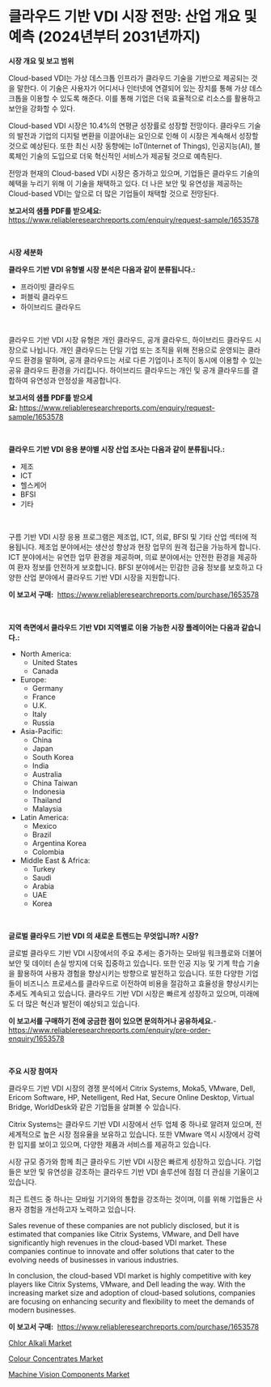 <p><h1>클라우드 기반 VDI 시장 전망: 산업 개요 및 예측 (2024년부터 2031년까지)</h1></p><p><strong>시장 개요 및 보고 범위</strong></p>
<p><p>Cloud-based VDI는 가상 데스크톱 인프라가 클라우드 기술을 기반으로 제공되는 것을 말한다. 이 기술은 사용자가 어디서나 인터넷에 연결되어 있는 장치를 통해 가상 데스크톱을 이용할 수 있도록 해준다. 이를 통해 기업은 더욱 효율적으로 리소스를 활용하고 보안을 강화할 수 있다.</p><p>Cloud-based VDI 시장은 10.4%의 연평균 성장률로 성장할 전망이다. 클라우드 기술의 발전과 기업의 디지털 변환을 이끌어내는 요인으로 인해 이 시장은 계속해서 성장할 것으로 예상된다. 또한 최신 시장 동향에는 IoT(Internet of Things), 인공지능(AI), 블록체인 기술의 도입으로 더욱 혁신적인 서비스가 제공될 것으로 예측된다.</p><p>전망과 현재의 Cloud-based VDI 시장은 증가하고 있으며, 기업들은 클라우드 기술의 혜택을 누리기 위해 이 기술을 채택하고 있다. 더 나은 보안 및 유연성을 제공하는 Cloud-based VDI는 앞으로 더 많은 기업들이 채택할 것으로 전망된다.</p></p>
<p><strong>보고서의 샘플 PDF를 받으세요:</strong> <a href="https://www.reliableresearchreports.com/enquiry/request-sample/1653578">https://www.reliableresearchreports.com/enquiry/request-sample/1653578</a></p>
<p>&nbsp;</p>
<p><strong>시장 세분화</strong></p>
<p><strong>클라우드 기반 VDI 유형별 시장 분석은 다음과 같이 분류됩니다.:</strong></p>
<p><ul><li>프라이빗 클라우드</li><li>퍼블릭 클라우드</li><li>하이브리드 클라우드</li></ul></p>
<p>&nbsp;</p>
<p><p>클라우드 기반 VDI 시장 유형은 개인 클라우드, 공개 클라우드, 하이브리드 클라우드 시장으로 나뉩니다. 개인 클라우드는 단일 기업 또는 조직을 위해 전용으로 운영되는 클라우드 환경을 말하며, 공개 클라우드는 서로 다른 기업이나 조직이 동시에 이용할 수 있는 공유 클라우드 환경을 가리킵니다. 하이브리드 클라우드는 개인 및 공개 클라우드를 결합하여 유연성과 안정성을 제공합니다.</p></p>
<p><strong>보고서의 샘플 PDF를 받으세요:</strong>&nbsp;<a href="https://www.reliableresearchreports.com/enquiry/request-sample/1653578">https://www.reliableresearchreports.com/enquiry/request-sample/1653578</a></p>
<p>&nbsp;</p>
<p><strong> 클라우드 기반 VDI 응용 분야별 시장 산업 조사는 다음과 같이 분류됩니다.:</strong></p>
<p><ul><li>제조</li><li>ICT</li><li>헬스케어</li><li>BFSI</li><li>기타</li></ul></p>
<p>&nbsp;</p>
<p><p>구름 기반 VDI 시장 응용 프로그램은 제조업, ICT, 의료, BFSI 및 기타 산업 섹터에 적용됩니다. 제조업 분야에서는 생산성 향상과 현장 업무의 원격 접근을 가능하게 합니다. ICT 분야에서는 유연한 업무 환경을 제공하며, 의료 분야에서는 안전한 환경을 제공하여 환자 정보를 안전하게 보호합니다. BFSI 분야에서는 민감한 금융 정보를 보호하고 다양한 산업 분야에서 클라우드 기반 VDI 시장을 지원합니다.</p></p>
<p><strong>이 보고서 구매:</strong>&nbsp; <a href="https://www.reliableresearchreports.com/purchase/1653578">https://www.reliableresearchreports.com/purchase/1653578</a></p>
<p>&nbsp;</p>
<p><strong>지역 측면에서 클라우드 기반 VDI 지역별로 이용 가능한 시장 플레이어는 다음과 같습니다.:</strong></p>
<p><ul>
    <li>
        North America:
        <ul>
            <li>United States</li>
            <li>Canada</li>
        </ul>
    </li>
    <li>
        Europe:
        <ul>
            <li>Germany</li>
            <li>France</li>
            <li>U.K.</li>
            <li>Italy</li>
            <li>Russia</li>
        </ul>
    </li>
    <li>
        Asia-Pacific:
        <ul>
            <li>China</li>
            <li>Japan</li>
            <li>South Korea</li>
            <li>India</li>
            <li>Australia</li>
            <li>China Taiwan</li>
            <li>Indonesia</li>
            <li>Thailand</li>
            <li>Malaysia</li>
        </ul>
    </li>
    <li>
        Latin America:
        <ul>
            <li>Mexico</li>
            <li>Brazil</li>
            <li>Argentina Korea</li>
            <li>Colombia</li>
        </ul>
    </li>
    <li>
        Middle East & Africa:
        <ul>
            <li>Turkey</li>
            <li>Saudi</li>
            <li>Arabia</li>
            <li>UAE</li>
            <li>Korea</li>
        </ul>
    </li>
    </ul></p>
<p>&nbsp;</p>
<p><strong>글로벌 클라우드 기반 VDI 의 새로운 트렌드는 무엇입니까? 시장?</strong></p>
<p><p>글로벌 클라우드 기반 VDI 시장에서의 주요 추세는 증가하는 모바일 워크플로와 더불어 보안 및 데이터 손실 방지에 더욱 집중하고 있습니다. 또한 인공 지능 및 기계 학습 기술을 활용하여 사용자 경험을 향상시키는 방향으로 발전하고 있습니다. 또한 다양한 기업들이 비즈니스 프로세스를 클라우드로 이전하여 비용을 절감하고 효율성을 향상시키는 추세도 계속되고 있습니다. 클라우드 기반 VDI 시장은 빠르게 성장하고 있으며, 미래에도 더 많은 혁신과 발전이 예상되고 있습니다.</p></p>
<p><strong>이 보고서를 구매하기 전에 궁금한 점이 있으면 문의하거나 공유하세요.</strong>- <a href="https://www.reliableresearchreports.com/enquiry/pre-order-enquiry/1653578">https://www.reliableresearchreports.com/enquiry/pre-order-enquiry/1653578</a></p>
<p>&nbsp;</p>
<p><strong>주요 시장 참여자</strong></p>
<p><p>클라우드 기반 VDI 시장의 경쟁 분석에서 Citrix Systems, Moka5, VMware, Dell, Ericom Software, HP, Netelligent, Red Hat, Secure Online Desktop, Virtual Bridge, WorldDesk와 같은 기업들을 살펴볼 수 있습니다.</p><p>Citrix Systems는 클라우드 기반 VDI 시장에서 선두 업체 중 하나로 알려져 있으며, 전 세계적으로 높은 시장 점유율을 보유하고 있습니다. 또한 VMware 역시 시장에서 강력한 입지를 보이고 있으며, 다양한 제품과 서비스를 제공하고 있습니다.</p><p>시장 규모 증가와 함께 최근 클라우드 기반 VDI 시장은 빠르게 성장하고 있습니다. 기업들은 보안 및 유연성을 강조하는 클라우드 기반 VDI 솔루션에 점점 더 관심을 기울이고 있습니다.</p><p>최근 트렌드 중 하나는 모바일 기기와의 통합을 강조하는 것이며, 이를 위해 기업들은 사용자 경험을 개선하고자 노력하고 있습니다.</p><p>Sales revenue of these companies are not publicly disclosed, but it is estimated that companies like Citrix Systems, VMware, and Dell have significantly high revenues in the cloud-based VDI market. These companies continue to innovate and offer solutions that cater to the evolving needs of businesses in various industries.</p><p>In conclusion, the cloud-based VDI market is highly competitive with key players like Citrix Systems, VMware, and Dell leading the way. With the increasing market size and adoption of cloud-based solutions, companies are focusing on enhancing security and flexibility to meet the demands of modern businesses.</p></p>
<p><strong>이 보고서 구매:</strong>&nbsp;&nbsp;<a href="https://www.reliableresearchreports.com/purchase/1653578">https://www.reliableresearchreports.com/purchase/1653578</a></p>
<p><p><a href="https://skillful-vermicelli-b89.notion.site/Chlor-Alkali-Market-Share-Market-New-Trends-Analysis-Report-By-Type-By-Application-By-End-use-B-35d76c402c33493b9a58a8264caa0a4e">Chlor Alkali Market</a></p><p><a href="https://simplistic-meeting-7ee.notion.site/Colour-Concentrates-Market-Size-Growing-and-Forecasted-for-period-from-2024-2031-and-provides-comp-e42dd2390a334b9eb08dd42852e3e433">Colour Concentrates Market</a></p><p><a href="https://github.com/Sinjinluong3e0awx2m195k76/Market-Research-Report-List-1/blob/main/machine-vision-components-market.md">Machine Vision Components Market</a></p></p>
